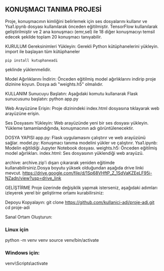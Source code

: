 ## KONUŞMACI TANIMA PROJESİ


Proje, konuşmacının kimliğini belirlemek için ses dosyalarını kullanır ve Ysa1.ipynb dosyası kullanılarak önceden eğitilmiştir. TensorFlow kullanılarak geliştirilmiştir ve 2 ana konuşmacı (emr,sel) ile 18 diğer konuşmacıyı temsil edecek şekilde toplam 20 konuşmacı tanıyabilir.

KURULUM
Gereksinimleri Yükleyin: 
Gerekli Python kütüphanelerini yükleyin.
import ile başlayan tüm kütüphaneler

```pip install kutuphaneadi```

şeklinde yüklenmelidir.

Model Ağırlıklarını İndirin: Önceden eğitilmiş model ağırlıklarını indirip proje dizinine koyun. Dosya adı "weights.h5" olmalıdır.

KULLANIM
Sunucuyu Başlatın: Aşağıdaki komutu kullanarak Flask sunucusunu başlatın:
python app.py

Web Arayüzüne Erişin: Proje dizinindeki index.html dosyasına tıklayarak web arayüzüne erişin.

Ses Dosyasını Yükleyin: Web arayüzünde yeni bir ses dosyası yükleyin. Yükleme tamamlandığında, konuşmacının adı görüntülenecektir.

DOSYA YAPISI
app.py: Flask uygulamasını çalıştırır ve web arayüzünü sağlar.
model.py: Konuşmacı tanıma modelini yükler ve çalıştırır.
Ysa1.ipynb: Modelin eğitildiği Jupyter Notebook dosyası.
weights.h5: Önceden eğitilmiş model ağırlıkları.
index.html: Ses dosyasının yüklendiği web arayüzü.

archive: archive.zip'i dışarı çıkararak yeniden eğitimde kullanabilirsiniz.Dosya boyutu yüksek olduğundan aşağıda drive linki mevcut. 
https://drive.google.com/file/d/1Sp68VHftP_Z_1SdVaKZEeLF95i-NZadn/view?usp=drive_link

GELİŞTİRME
Proje üzerinde değişiklik yapmak isterseniz, aşağıdaki adımları izleyerek yerel bir geliştirme ortamı kurabilirsiniz:

Depoyu Kopyalayın:
git clone https://github.com/kullanici-adi/proje-adi.git
cd proje-adi

Sanal Ortam Oluşturun:

### Linux için
python -m venv venv
source venv/bin/activate  
### Windows için: 
venv\Scripts\activate

